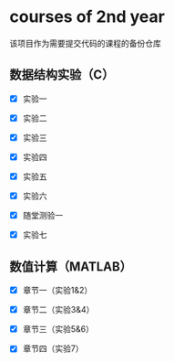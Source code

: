 # courses of 2nd year

该项目作为需要提交代码的课程的备份仓库

## 数据结构实验（C）

- [x] 实验一

- [x] 实验二

- [x] 实验三

- [x] 实验四

- [x] 实验五

- [x] 实验六

- [x] 随堂测验一

- [x] 实验七

## 数值计算（MATLAB）

- [x] 章节一（实验1&2）

- [x] 章节二（实验3&4）

- [x] 章节三（实验5&6）

- [x] 章节四（实验7）